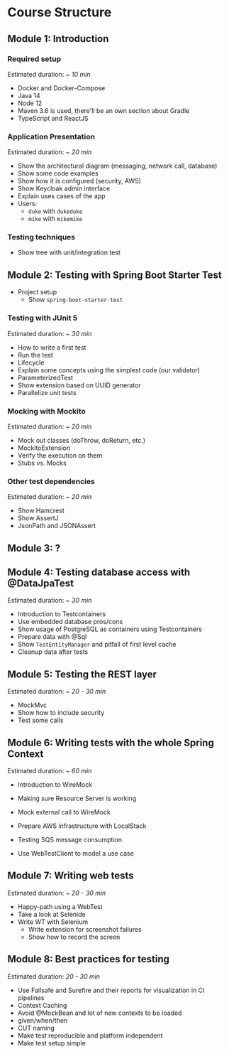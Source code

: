 # Course Structure

## Module 1: Introduction

### Required setup

Estimated duration: _~ 10 min_

* Docker and Docker-Compose
* Java 14
* Node 12
* Maven 3.6 is used, there'll be an own section about Gradle
* TypeScript and ReactJS

### Application Presentation

Estimated duration: _~ 20 min_

* Show the architectural diagram (messaging, network call, database)
* Show some code examples
* Show how it is configured (security, AWS)
* Show Keycloak admin interface
* Explain uses cases of the app
* Users:
  * `duke` with `dukeduke`
  * `mike` with `mikemike`

### Testing techniques

* Show tree with unit/integration test

## Module 2: Testing with Spring Boot Starter Test

* Project setup
    * Show `spring-boot-starter-test`


### Testing with JUnit 5

Estimated duration: _~ 30 min_

* How to write a first test
* Run the test
* Lifecycle
* Explain some concepts using the simplest code (our validator)
* ParameterizedTest
* Show extension based on UUID generator
* Parallelize unit tests

### Mocking with Mockito

Estimated duration: _~ 20 min_

* Mock out classes (doThrow, doReturn, etc.)
* MockitoExtension
* Verify the execution on them
* Stubs vs. Mocks

### Other test dependencies

Estimated duration: _~ 20 min_

* Show Hamcrest
* Show AssertJ
* JsonPath and JSONAssert

## Module 3: ?

## Module 4: Testing database access with @DataJpaTest

Estimated duration: _~ 30 min_

* Introduction to Testcontainers
* Use embedded database pros/cons
* Show usage of PostgreSQL as containers using Testcontainers
* Prepare data with @Sql
* Show `TestEntityManager` and pitfall of first level cache
* Cleanup data after tests

## Module 5: Testing the REST layer

Estimated duration: _~ 20 - 30 min_

* MockMvc
* Show how to include security
* Test some calls

## Module 6: Writing tests with the whole Spring Context

Estimated duration: _~ 60 min_

* Introduction to WireMock
* Making sure Resource Server is working
* Mock external call to WireMock
* Prepare AWS infrastructure with LocalStack

* Testing SQS message consumption
* Use WebTestClient to model a use case

## Module 7: Writing web tests

Estimated duration: _~ 20 - 30 min_

* Happy-path using a WebTest
* Take a look at Selenide
* Write WT with Selenium
    * Write extension for screenshot failures
    * Show how to record the screen


## Module 8: Best practices for testing

Estimated duration: _20 - 30 min_

* Use Failsafe and Surefire and their reports for visualization in CI pipelines
* Context Caching
* Avoid @MockBean and lot of new contexts to be loaded
* given/when/then
* CUT naming
* Make test reproducible and platform independent
* Make test setup simple
